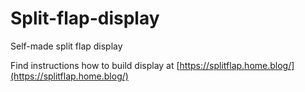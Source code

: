 # Split-flap-display
Self-made split flap display

Find instructions how to build display at [https://splitflap.home.blog/](https://splitflap.home.blog/)
